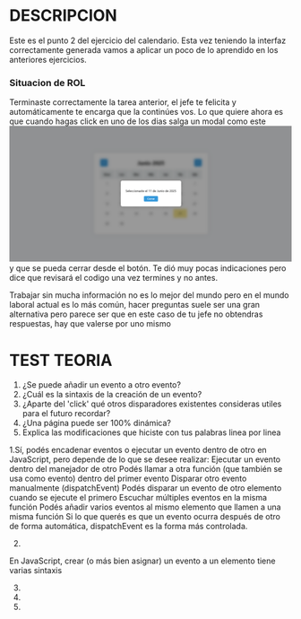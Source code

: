 # DESCRIPCION

Este es el punto 2 del ejercicio del calendario. Esta vez teniendo la interfaz correctamente generada vamos a aplicar un poco de lo aprendido en los anteriores ejercicios.

### Situacion de ROL
Terminaste correctamente la tarea anterior, el jefe te felicita y automáticamente te encarga que la continúes vos.
Lo que quiere ahora es que cuando hagas click en uno de los dias salga un modal como este ![Modal](Resultado.png) y que se pueda cerrar desde el botón.
Te dió muy pocas indicaciones pero dice que revisará el codigo una vez termines y no antes. 

Trabajar sin mucha información no es lo mejor del mundo pero en el mundo laboral actual es lo más común, hacer preguntas suele ser una gran alternativa
pero parece ser que en este caso de tu jefe no obtendras respuestas, hay que valerse por uno mismo

# TEST TEORIA

1. ¿Se puede añadir un evento a otro evento?
2. ¿Cuál es la sintaxis de la creación de un evento?
3. ¿Aparte del 'click' qué otros disparadores existentes consideras utiles para el futuro recordar?
4. ¿Una página puede ser 100% dinámica?
5. Explica las modificaciones que hiciste con tus palabras linea por linea

1.Sí, podés encadenar eventos o ejecutar un evento dentro de otro en JavaScript, pero depende de lo que se desee realizar:
Ejecutar un evento dentro del manejador de otro
Podés llamar a otra función (que también se usa como evento) dentro del primer evento
Disparar otro evento manualmente (dispatchEvent)
Podés disparar un evento de otro elemento cuando se ejecute el primero
Escuchar múltiples eventos en la misma función
Podés añadir varios eventos al mismo elemento que llamen a una misma función
Si lo que querés es que un evento ocurra después de otro de forma automática, dispatchEvent es la forma más controlada.


2.
En JavaScript, crear (o más bien asignar) un evento a un elemento tiene varias sintaxis






3.







4.








5.









